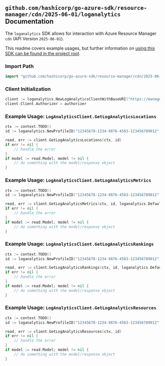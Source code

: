 
## `github.com/hashicorp/go-azure-sdk/resource-manager/cdn/2025-06-01/loganalytics` Documentation

The `loganalytics` SDK allows for interaction with Azure Resource Manager `cdn` (API Version `2025-06-01`).

This readme covers example usages, but further information on [using this SDK can be found in the project root](https://github.com/hashicorp/go-azure-sdk/tree/main/docs).

### Import Path

```go
import "github.com/hashicorp/go-azure-sdk/resource-manager/cdn/2025-06-01/loganalytics"
```


### Client Initialization

```go
client := loganalytics.NewLogAnalyticsClientWithBaseURI("https://management.azure.com")
client.Client.Authorizer = authorizer
```


### Example Usage: `LogAnalyticsClient.GetLogAnalyticsLocations`

```go
ctx := context.TODO()
id := loganalytics.NewProfileID("12345678-1234-9876-4563-123456789012", "example-resource-group", "profileName")

read, err := client.GetLogAnalyticsLocations(ctx, id)
if err != nil {
	// handle the error
}
if model := read.Model; model != nil {
	// do something with the model/response object
}
```


### Example Usage: `LogAnalyticsClient.GetLogAnalyticsMetrics`

```go
ctx := context.TODO()
id := loganalytics.NewProfileID("12345678-1234-9876-4563-123456789012", "example-resource-group", "profileName")

read, err := client.GetLogAnalyticsMetrics(ctx, id, loganalytics.DefaultGetLogAnalyticsMetricsOperationOptions())
if err != nil {
	// handle the error
}
if model := read.Model; model != nil {
	// do something with the model/response object
}
```


### Example Usage: `LogAnalyticsClient.GetLogAnalyticsRankings`

```go
ctx := context.TODO()
id := loganalytics.NewProfileID("12345678-1234-9876-4563-123456789012", "example-resource-group", "profileName")

read, err := client.GetLogAnalyticsRankings(ctx, id, loganalytics.DefaultGetLogAnalyticsRankingsOperationOptions())
if err != nil {
	// handle the error
}
if model := read.Model; model != nil {
	// do something with the model/response object
}
```


### Example Usage: `LogAnalyticsClient.GetLogAnalyticsResources`

```go
ctx := context.TODO()
id := loganalytics.NewProfileID("12345678-1234-9876-4563-123456789012", "example-resource-group", "profileName")

read, err := client.GetLogAnalyticsResources(ctx, id)
if err != nil {
	// handle the error
}
if model := read.Model; model != nil {
	// do something with the model/response object
}
```
